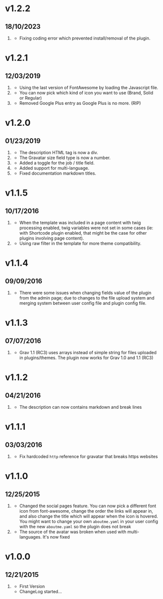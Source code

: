 # v1.2.2

## 18/10/2023

1. [](#bugfix)
   - Fixing coding error which prevented install/removal of the plugin.

# v1.2.1

## 12/03/2019

1. [](#improved)
   - Using the last version of FontAwesome by loading the Javascript file.
1. [](#improved)
   - You can now pick which kind of icon you want to use (Brand, Solid or Regular)
1. [](#improved)
   - Removed Google Plus entry as Google Plus is no more. (RIP)

# v1.2.0

## 01/23/2019

1. [](#improved)
   - The description HTML tag is now a div.
2. [](#improved)
   - The Gravatar size field type is now a number.
3. [](#new)
   - Added a toggle for the job / title field.
4. [](#new)
   - Added support for multi-language.
5. [](#improved)
   - Fixed documentation markdown titles.

# v1.1.5

## 10/17/2016

1. [](#bugfix)
   - When the template was included in a page content with twig processing enabled, twig variables were not set in some cases (ie: with Shortcode plugin enabled, that might be the case for other plugins involving page content).
2. [](#bugfix)
   - Using raw filter in the template for more theme compatibility.

# v1.1.4

## 09/09/2016

1. [](#bugfix)
   - There were some issues when changing fields value of the plugin from the admin page; due to changes to the file upload system and merging system between user config file and plugin config file.

# v1.1.3

## 07/07/2016

1. [](#improved)
   - Grav 1.1 (RC3) uses arrays instead of simple string for files uploaded in plugins/themes. The plugin now works for Grav 1.0 and 1.1 (RC3)

# v1.1.2

## 04/21/2016

1. [](#improved)
   - The description can now contains markdown and break lines

# v1.1.1

## 03/03/2016

1. [](#bugfix)
   - Fix hardcoded `http` reference for gravatar that breaks https websites

# v1.1.0

## 12/25/2015

1. [](#improved)
   - Changed the social pages feature. You can now pick a different font icon from font-awesome, change the order the links will appear in, and also change the title which will appear when the icon is hovered. You might want to change your own `aboutme.yaml` in your user config with the new `aboutme.yaml` so the plugin does not break
2. [](#bugfix)
   - The source of the avatar was broken when used with multi-languages. It's now fixed

# v1.0.0

## 12/21/2015

1. [](#new)
   - First Version
   - ChangeLog started...
